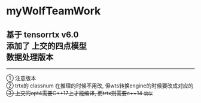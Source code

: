 # myWolfTeamWork
基于    tensorrtx v6.0  
添加了  上交的四点模型  
数据处理版本  
---
---
① 注意版本  
② trtx的 classnum 在推理的时候不用改, 但wts转换engine的时候要改成对应的  
~~③ 上交的opt4需要C++17上才能编译, 而trtx则需要c++14  `貌似`~~